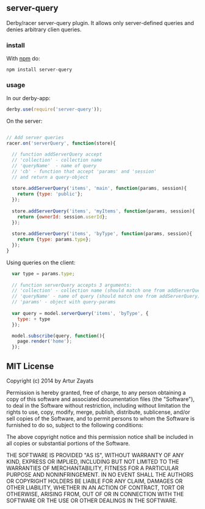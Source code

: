 ## server-query

Derby/racer server-query plugin. It allows only server-defined queries and denies arbitrary clien queries.

### install

With [npm](https://npmjs.org) do:

```
npm install server-query
```

### usage

In our derby-app:

```js
derby.use(require('server-query'));
```

On the server:
```js

// Add server queries  
racer.on('serverQuery', function(store){

  // function addServerQuery accept
  // 'collection' - collection name
  // 'queryName'  - name of query
  // 'cb' - function that accept 'params' and 'session'
  // and return a query-object
  
  store.addServerQuery('items', 'main', function(params, session){
    return {type: 'public'};
  });
  
  store.addServerQuery('items', 'myItems', function(params, session){
    return {ownerId: session.userId};
  });
  
  store.addServerQuery('items', 'byType', function(params, session){
    return {type: params.type};
  });
}

```

Using queries on the client:

```js
  var type = params.type;
  
  // function serverQuery accepts 3 arguments:
  // 'collection' - collection name (should match one from addServerQuery)
  // 'queryName' - name of query (should match one from addServerQuery)
  // 'params' - object with query-params
  
  var query = model.serverQuery('items', 'byType', {
    type: + type
  });

  model.subscribe(query, function(){
    page.render('home');
  });
```

## MIT License
Copyright (c) 2014 by Artur Zayats

Permission is hereby granted, free of charge, to any person obtaining a copy
of this software and associated documentation files (the "Software"), to deal
in the Software without restriction, including without limitation the rights
to use, copy, modify, merge, publish, distribute, sublicense, and/or sell
copies of the Software, and to permit persons to whom the Software is
furnished to do so, subject to the following conditions:

The above copyright notice and this permission notice shall be included in
all copies or substantial portions of the Software.

THE SOFTWARE IS PROVIDED "AS IS", WITHOUT WARRANTY OF ANY KIND, EXPRESS OR
IMPLIED, INCLUDING BUT NOT LIMITED TO THE WARRANTIES OF MERCHANTABILITY,
FITNESS FOR A PARTICULAR PURPOSE AND NONINFRINGEMENT. IN NO EVENT SHALL THE
AUTHORS OR COPYRIGHT HOLDERS BE LIABLE FOR ANY CLAIM, DAMAGES OR OTHER
LIABILITY, WHETHER IN AN ACTION OF CONTRACT, TORT OR OTHERWISE, ARISING FROM,
OUT OF OR IN CONNECTION WITH THE SOFTWARE OR THE USE OR OTHER DEALINGS IN
THE SOFTWARE.
